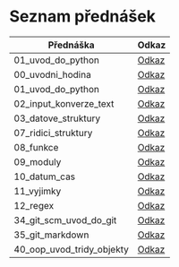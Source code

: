 # Seznam přednášek

| Přednáška | Odkaz |
|-----------|-------|
| 01_uvod_do_python | [Odkaz](https://oa-pva2-syllabus.github.io/pva2_prednasky/01_uvod_do_python/) |
| 00_uvodni_hodina | [Odkaz](https://oa-pva2-syllabus.github.io/pva2_prednasky/00_uvodni_hodina/) |
| 01_uvod_do_python | [Odkaz](https://oa-pva2-syllabus.github.io/pva2_prednasky/01_uvod_do_python/) |
| 02_input_konverze_text | [Odkaz](https://oa-pva2-syllabus.github.io/pva2_prednasky/02_input_konverze_text/) |
| 03_datove_struktury | [Odkaz](https://oa-pva2-syllabus.github.io/pva2_prednasky/03_datove_struktury/) |
| 07_ridici_struktury | [Odkaz](https://oa-pva2-syllabus.github.io/pva2_prednasky/07_ridici_struktury/) |
| 08_funkce | [Odkaz](https://oa-pva2-syllabus.github.io/pva2_prednasky/08_funkce/) |
| 09_moduly | [Odkaz](https://oa-pva2-syllabus.github.io/pva2_prednasky/09_moduly/) |
| 10_datum_cas | [Odkaz](https://oa-pva2-syllabus.github.io/pva2_prednasky/10_datum_cas/) |
| 11_vyjimky | [Odkaz](https://oa-pva2-syllabus.github.io/pva2_prednasky/11_vyjimky/) |
| 12_regex | [Odkaz](https://oa-pva2-syllabus.github.io/pva2_prednasky/12_regex/) |
| 34_git_scm_uvod_do_git | [Odkaz](https://oa-pva2-syllabus.github.io/pva2_prednasky/34_git_scm_uvod_do_git/) |
| 35_git_markdown | [Odkaz](https://oa-pva2-syllabus.github.io/pva2_prednasky/35_git_markdown/) |
| 40_oop_uvod_tridy_objekty | [Odkaz](https://oa-pva2-syllabus.github.io/pva2_prednasky/40_oop_uvod_tridy_objekty/) |
